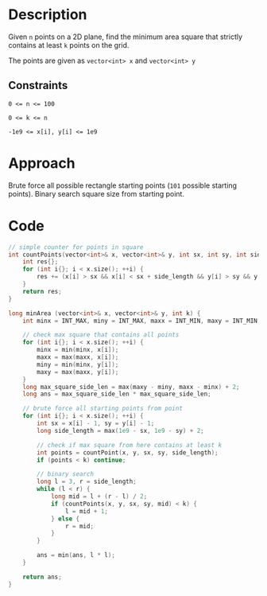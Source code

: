 # Description
Given `n` points on a 2D plane, find the minimum area square that strictly contains at least `k` points on the grid.

The points are given as `vector<int> x` and `vector<int> y`

## Constraints
`0 <= n <= 100`

`0 <= k <= n`

`-1e9 <= x[i], y[i] <= 1e9`

# Approach

Brute force all possible rectangle starting points (`101` possible starting points). Binary search square size from starting point.

# Code
```cpp
// simple counter for points in square
int countPoints(vector<int>& x, vector<int>& y, int sx, int sy, int side_length) {
    int res{};
    for (int i{}; i < x.size(); ++i) {
        res += (x[i] > sx && x[i] < sx + side_length && y[i] > sy && y[i] < sy + side_length);
    }
    return res;
}

long minArea (vector<int>& x, vector<int>& y, int k) {
    int minx = INT_MAX, miny = INT_MAX, maxx = INT_MIN, maxy = INT_MIN;

    // check max square that contains all points
    for (int i{}; i < x.size(); ++i) {
        minx = min(minx, x[i]);
        maxx = max(maxx, x[i]);
        miny = min(minx, y[i]);
        maxy = max(maxx, y[i]);
    }
    long max_square_side_len = max(maxy - miny, maxx - minx) + 2;
    long ans = max_square_side_len * max_square_side_len;

    // brute force all starting points from point
    for (int i{}; i < x.size(); ++i) {
        int sx = x[i] - 1, sy = y[i] - 1;
        long side_length = max(1e9 - sx, 1e9 - sy) + 2;

        // check if max square from here contains at least k
        int points = countPoint(x, y, sx, sy, side_length);
        if (points < k) continue;

        // binary search
        long l = 3, r = side_length;
        while (l < r) {
            long mid = l + (r - l) / 2;
            if (countPoints(x, y, sx, sy, mid) < k) {
                l = mid + 1;
            } else {
                r = mid;
            }
        }

        ans = min(ans, l * l);
    }

    return ans;
}
```